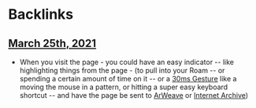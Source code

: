 
# Backlinks
## [March 25th, 2021](<March 25th, 2021.md>)
- When you visit the page - you could have an easy indicator -- like highlighting things from the page - (to pull into your Roam -- or spending a certain amount of time on it -- or a [30ms Gesture](<30ms Gesture.md>) like a moving the mouse in a pattern, or hitting a super easy keyboard shortcut -- and have the page be sent to [ArWeave](<ArWeave.md>) or [Internet Archive](<Internet Archive.md>))

